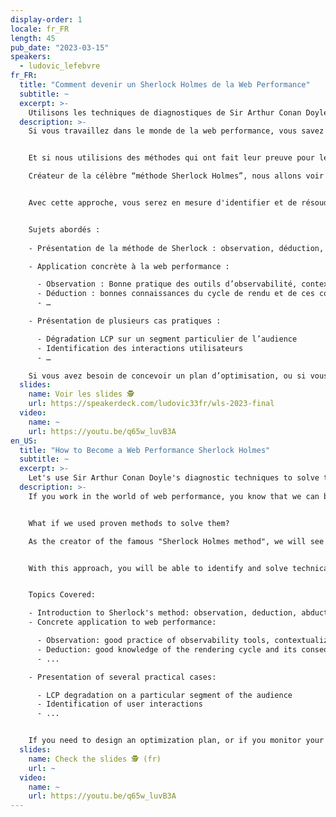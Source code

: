 ```yaml
---
display-order: 1
locale: fr_FR
length: 45
pub_date: "2023-03-15"
speakers:
  - ludovic_lefebvre
fr_FR:
  title: "Comment devenir un Sherlock Holmes de la Web Performance"
  subtitle: ~
  excerpt: >-
    Utilisons les techniques de diagnostiques de Sir Arthur Conan Doyle pour résoudre les mystères de la performance web.
  description: >-
    Si vous travaillez dans le monde de la web performance, vous savez que l’on peut être confronté à des problèmes complexes. Comment accélérer l’expérience des utilisateurs ayant des pages s’affichant lentement, et non accélérer la navigation de ceux ayant déjà la meilleure vitesse d’affichage ?


    Et si nous utilisions des méthodes qui ont fait leur preuve pour les résoudre ?  

    Créateur de la célèbre “méthode Sherlock Holmes”, nous allons voir comment Sir Arthur Conan Doyle va nous aider à explorer une méthodologie de diagnostic systématique applicable à la web performance.


    Avec cette approche, vous serez en mesure d'identifier et de résoudre des problèmes techniques avec facilité. En utilisant des exemples concrets, vous apprendrez comment collecter des données, analyser les résultats et formuler une stratégie pour résoudre les problèmes. 


    Sujets abordés :
    
    - Présentation de la méthode de Sherlock : observation, déduction, abduction, évaluation, vérification et communication  

    - Application concrète à la web performance :  

      - Observation : Bonne pratique des outils d’observabilité, contextualisation des incidents, analyses statistiques des contributeurs des Web Core Vitals.
      - Déduction : bonnes connaissances du cycle de rendu et de ces conséquences
      - …  

    - Présentation de plusieurs cas pratiques :  

      - Dégradation LCP sur un segment particulier de l’audience
      - Identification des interactions utilisateurs
      - …  

    Si vous avez besoin de concevoir un plan d’optimisation, ou si vous surveillez la performance de votre site au quotidien à l'affut de la moindre régression, cette présentation est faite pour vous.
  slides:
    name: Voir les slides 🕵️
    url: https://speakerdeck.com/ludovic33fr/wls-2023-final
  video:
    name: ~
    url: https://youtu.be/q65w_luvB3A
en_US:
  title: "How to Become a Web Performance Sherlock Holmes"
  subtitle: ~
  excerpt: >-
    Let's use Sir Arthur Conan Doyle's diagnostic techniques to solve the mysteries of web performance.
  description: >-
    If you work in the world of web performance, you know that we can be confronted with complex problems. How do we speed up the experience of users with slow-loading pages, not speed up the browsing experience of those who already have the best display speed?


    What if we used proven methods to solve them?  

    As the creator of the famous "Sherlock Holmes method", we will see how Sir Arthur Conan Doyle will help us explore a systematic diagnostic methodology applicable to web performance.


    With this approach, you will be able to identify and solve technical problems with ease. Using real-world examples, you'll learn how to collect data, analyze the results, and formulate a strategy to solve the problems. 


    Topics Covered:

    - Introduction to Sherlock's method: observation, deduction, abduction, evaluation, verification and communication  
    - Concrete application to web performance:  

      - Observation: good practice of observability tools, contextualization of incidents, statistical analysis of Web Core Vitals contributors.
      - Deduction: good knowledge of the rendering cycle and its consequences
      - ...

    - Presentation of several practical cases:

      - LCP degradation on a particular segment of the audience 
      - Identification of user interactions
      - ...


    If you need to design an optimization plan, or if you monitor your site's performance on a daily basis for the slightest regression, this presentation is for you.
  slides:
    name: Check the slides 🕵️ (fr)
    url: ~
  video:
    name: ~
    url: https://youtu.be/q65w_luvB3A
---
```

